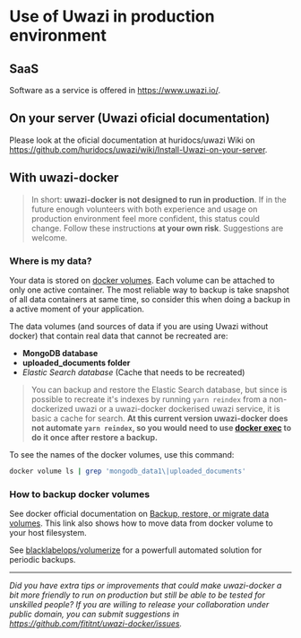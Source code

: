 # Use of Uwazi in production environment
<!--
> Disclaimer: [uwazi-docker](https://github.com/fititnt/uwazi-docker) can make it
easy for someone unskilled test [Uwazi](https://www.uwazi.io/) and, at best,
in hands with someone with a knowledge of docker/databases and free time, be a
reference base to use for a small deployment **at your own risk**. The Uwazi
itself (the software, without the full stack with Mongodb and ElasticSearch on
this dockerized version) are production-ready, safe to use on your organization.
-->

## SaaS
Software as a service is offered in <https://www.uwazi.io/>.

## On your server (Uwazi oficial documentation)

Please look at the oficial documentation at huridocs/uwazi Wiki on
<https://github.com/huridocs/uwazi/wiki/Install-Uwazi-on-your-server>.

## With uwazi-docker
> In short: **uwazi-docker is not designed to run in production**. If in the
future enough volunteers with both experience and usage on production
environment feel more confident, this status could change. Follow these
instructions **at your own risk**. Suggestions are welcome.

### Where is my data?
Your data is stored on [docker volumes](https://docs.docker.com/storage/volumes/).
Each volume can be attached to only one active container. The most reliable way
to backup is take snapshot of all data containers at same time, so consider this
when doing a backup in a active moment of your application.

The data volumes (and sources of data if you are using Uwazi without docker)
that contain real data that cannot be recreated are:

- **MongoDB database**
- **uploaded_documents folder**
- _Elastic Search database_ (Cache that needs to be recreated)

> You can backup and restore the Elastic Search database, but since is possible
to recreate it's indexes by running `yarn reindex` from a non-dockerized
uwazi or a uwazi-docker dockerised uwazi service, it is basic a cache for search.
**At this current version uwazi-docker does not automate `yarn reindex`, so
you would need to use [docker exec](https://docs.docker.com/engine/reference/commandline/exec/)
to do it once after restore a backup.**


To see the names of the docker volumes, use this command:

```sh
docker volume ls | grep 'mongodb_data1\|uploaded_documents'
```

### How to backup docker volumes

See docker official documentation on [Backup, restore, or migrate data volumes](https://docs.docker.com/storage/volumes/#backup-restore-or-migrate-data-volumes).
This link also shows how to move data from docker volume to your host
filesystem.

See [blacklabelops/volumerize](https://github.com/blacklabelops/volumerize) for
a powerfull automated solution for periodic backups.

----

_Did you have extra tips or improvements that could make uwazi-docker a bit more
friendly to run on production but still be able to be tested for unskilled
people? If you are willing to release your collaboration under public domain,
you can submit suggestions in <https://github.com/fititnt/uwazi-docker/issues>._
